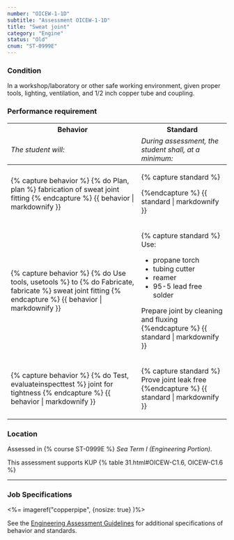 ```yaml
---
number: "OICEW-1-1D"
subtitle: "Assessment OICEW-1-1D"
title: "Sweat joint"
category: "Engine"
status: "Old"
cnum: "ST-0999E"
---
```

### Condition

In a workshop/laboratory or other safe working environment, given proper tools, lighting, ventilation, and 1/2 inch copper tube and coupling.

### Performance requirement 

<table width='100%' class='Guidelines'>
 <thead>
 <tr>
     <th class='thirty'>Behavior</th>
     <th class='seventy'>Standard</th>
 </tr>
 <tr>
     <td><em>The student will:</em></td>
     <td><em>During assessment, the student shall, at a minimum:</em></td>
 </tr>
 </thead>
 <tbody>
 

<tr><td>

{% capture behavior %}
{% do Plan, plan %} fabrication of sweat joint fitting
{% endcapture %}
{{ behavior | markdownify }}

</td><td>

{% capture standard %}

{%endcapture %}
{{ standard | markdownify }}

</td></tr>



<tr><td>

{% capture behavior %}
{% do Use tools, usetools %} to {% do Fabricate, fabricate %} sweat joint fitting
{% endcapture %}
{{ behavior | markdownify }}

</td><td>

{% capture standard %}
Use:

  * propane torch
  * tubing cutter
  * reamer
  * 95-5 lead free solder

Prepare joint by cleaning and fluxing
{%endcapture %}
{{ standard | markdownify }}

</td></tr>



<tr><td>

{% capture behavior %}
{% do Test, evaluateinspecttest %} joint for tightness
{% endcapture %}
{{ behavior | markdownify }}

</td><td>

{% capture standard %}
Prove joint leak free
{%endcapture %}
{{ standard | markdownify }}

</td></tr>



 </tbody>
 </table>

### Location

Assessed in  {% course  ST-0999E %}  *Sea Term I (Engineering Portion)*.

This assessment supports KUP {% table 31.html#OICEW-C1.6, OICEW-C1.6 %}

***

### Job Specifications

<%= imageref("copperpipe", {nosize: true} )%>

See the [Engineering Assessment Guidelines](guidelines) for additional specifications of behavior and standards.